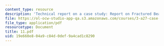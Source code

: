 ```yaml
---
content_type: resource
description: 'Technical report on a case study: Report on Fractured Bead in Tire.'
file: https://ol-ocw-studio-app-qa.s3.amazonaws.com/courses/3-a27-case-studies-in-forensic-metallurgy-fall-2007/19e660e804a9c84d0def9a4cad1c8290_11.pdf
file_type: application/pdf
resourcetype: Document
title: 11.pdf
uid: 19e660e8-04a9-c84d-0def-9a4cad1c8290
---
```

